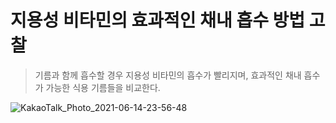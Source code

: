  지용성 비타민의 효과적인 채내 흡수 방법 고찰 
=============================
> 기름과 함께 흡수할 경우 지용성 비타민의 흡수가 빨리지며, 효과적인 채내 흡수가 가능한 식용 기름들을 비교한다.

![KakaoTalk_Photo_2021-06-14-23-56-48](https://user-images.githubusercontent.com/115014576/194066059-537dc8bb-5b02-4546-870f-a50ed7ac58cd.jpeg)
